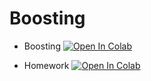 # Boosting

* Boosting [![Open In Colab](https://colab.research.google.com/assets/colab-badge.svg)](https://colab.research.google.com/github/shestakoff/hse_se_ml/blob/master/2020/s11-boosting/seminar.ipynb)

* Homework [![Open In Colab](https://colab.research.google.com/assets/colab-badge.svg)](https://colab.research.google.com/github/shestakoff/hse_se_ml/blob/master/2020/s11-boosting/homework.ipynb)

